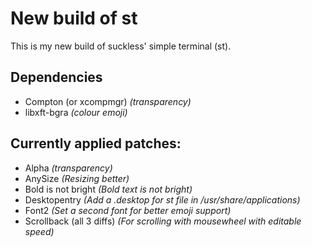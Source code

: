 # New build of st 

This is my new build of suckless' simple terminal (st).

## Dependencies

* Compton (or xcompmgr) *(transparency)*
* libxft-bgra *(colour emoji)*

## Currently applied patches:

* Alpha *(transparency)*
* AnySize *(Resizing better)*
* Bold is not bright *(Bold text is not bright)*
* Desktopentry *(Add a .desktop for st file in /usr/share/applications)*
* Font2 *(Set a second font for better emoji support)*
* Scrollback (all 3 diffs) *(For scrolling with mousewheel with editable speed)*
